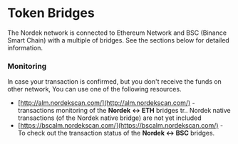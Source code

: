 # Token Bridges

The Nordek network is connected to Ethereum Network and BSC \(Binance Smart Chain\) with a multiple of bridges. See the sections below for detailed information.

### Monitoring

In case your transaction is confirmed, but you don't receive the funds on other network, You can use one of the following resources.

* [http://alm.nordekscan.com/](http://alm.nordekscan.com/) - transactions monitoring of the **Nordek &lt;-&gt; ETH** bridges tr.. Nordek native transactions \(of the Nordek native bridge\) are not yet included
* [https://bscalm.nordekscan.com/](https://bscalm.nordekscan.com/) - To check out the transaction status of the **Nordek &lt;-&gt; BSC** bridges.

